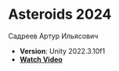 # Asteroids 2024

Садреев Артур Ильясович

- **Version**: Unity 2022.3.10f1
- [**Watch Video**](https://youtu.be/KZIE94yqpbM)

